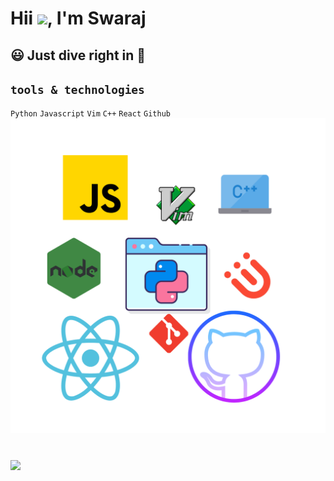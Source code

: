 # Hii <img src="https://github.com/TheDudeThatCode/TheDudeThatCode/blob/master/Assets/Hi.gif" width="29px">, I'm Swaraj
## 😃 Just dive right in 🙌
## `tools & technologies`
`Python` `Javascript` `Vim` `C++` `React` `Github`
![tools&technologies](https://github.com/swarajspatil158/swarajspatil158/blob/main/space-monsters.png?raw=true)

#
<img src="https://github-readme-stats.vercel.app/api?username=swarajspatil158&&show_icons=true&title_color=2aa198&icon_color=cb4b16&text_color=eee8d5&bg_color=073642">
